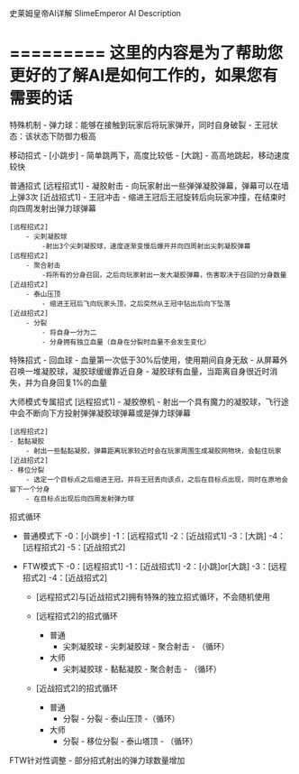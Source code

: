 ﻿
史莱姆皇帝AI详解
SlimeEmperor AI Description

=========
这里的内容是为了帮助您更好的了解AI是如何工作的，如果您有需要的话
=========

特殊机制
	- 弹力球：能够在接触到玩家后将玩家弹开，同时自身破裂
	- 王冠状态：该状态下防御力极高

移动招式
	- [小跳步]
		- 简单跳两下，高度比较低
	- [大跳]
		- 高高地跳起，移动速度较快

普通招式
	[远程招式1]
	- 凝胶射击
		- 向玩家射出一些弹弹凝胶弹幕，弹幕可以在墙上弹3次
	[近战招式1]
	- 王冠冲击
		- 缩进王冠后王冠旋转后向玩家冲撞，在结束时向四周发射出弹力球弹幕

	[远程招式2]
		- 尖刺凝胶球
			-射出3个尖刺凝胶球，速度逐渐变慢后爆开并向四周射出尖刺凝胶弹幕
	[远程招式2]
		- 聚合射击
			-将所有的分身召回，之后向玩家射出一发大凝胶弹幕，伤害取决于召回的分身数量
	[近战招式2]
		- 泰山压顶
			- 缩进王冠后飞向玩家头顶，之后突然从王冠中钻出后向下坠落
	[近战招式2]
		- 分裂
			- 将自身一分为二
			- 分身拥有独立血量（自身在分裂时血量不会发生变化）

特殊招式
	- 回血球
		- 血量第一次低于30%后使用，使用期间自身无敌
		- 从屏幕外召唤一堆凝胶球，凝胶球缓缓靠近自身
		- 凝胶球有血量，当距离自身很近时消失，并为自身回复1%的血量

大师模式专属招式
	[远程招式1]
	- 凝胶僚机
		- 射出一个具有魔力的凝胶球，飞行途中会不断向下方投射弹弹凝胶球弹幕或是弹力球弹幕

	[远程招式2]
	- 黏黏凝胶
		- 射出一些黏黏凝胶，弹幕距离玩家较近时会在玩家周围生成凝胶网物块，会黏住玩家
	[近战招式2]
	- 移位分裂
		- 选定一个目标点之后缩进王冠，并将王冠丢向该点，之后在目标点出现，同时在原地会留下一个分身
		- 在目标点出现后向四周发射弹力球

招式循环
- 普通模式下
	-0：[小跳步]
	-1：[远程招式1]
	-2：[近战招式1]
	-3：[大跳]
	-4：[远程招式2]
	-5：[近战招式2]

- FTW模式下
    -0：[远程招式1]
	-1：[近战招式1]
	-2：[小跳]or[大跳]
	-3：[远程招式2]
	-4：[近战招式2]
	- [远程招式2]与[近战招式2]拥有特殊的独立招式循环，不会随机使用

	- [远程招式2]的招式循环
		- 普通
			- 尖刺凝胶球 - 尖刺凝胶球 - 聚合射击 - （循环）
		- 大师
			- 尖刺凝胶球 - 黏黏凝胶 - 聚合射击 - （循环）

	- [近战招式2]的招式循环
		- 普通
			- 分裂 - 分裂 - 泰山压顶 -（循环）
		- 大师
			- 分裂 - 移位分裂 - 泰山塔顶 - （循环）

FTW针对性调整
	- 部分招式射出的弹力球数量增加
